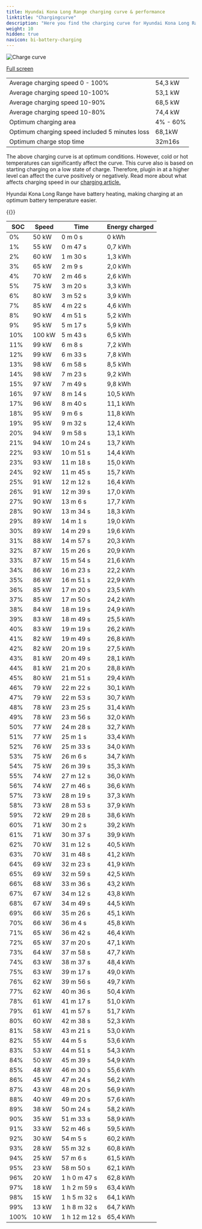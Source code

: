 ```yaml
---
title: Hyundai Kona Long Range charging curve & performance
linktitle: "Chargingcurve"
description: "Here you find the charging curve for Hyundai Kona Long Range. "
weight: 10
hidden: true
navicon: bi-battery-charging
---
```

<!-- markdownlint-disable MD033 -->
<img src="../chargingcurve.svg" alt="Charge curve" class="img-fluid">

[Full screen](../chargingcurve.svg)


<table class="table table-striped">
<tbody>
<tr>
<td>Average charging speed 0 - 100% </td><td>54,3 kW</td>
</tr>
<tr>
<td>Average charging speed 10-100%</td><td>53,1 kW</td>
</tr>
<tr>
<td>Average charging speed 10-90%</td><td>68,5 kW</td>
</tr>
<tr>
<td>Average charging speed 10-80%</td><td>74,4 kW</td>
</tr>
<tr>
<td>Optimum charging area</td><td>4% - 60%</td>
</tr>
<tr>
<td>Optimum charging speed included 5 minutes loss</td><td>68,1kW</td>
</tr>
<tr>
<td>Optimum charge stop time</td><td>32m16s</td>
</tr>
</tbody>
</table>


The above charging curve is at optimum conditions. However, cold or hot temperatures can significantly affect the curve. This curve also is based on starting charging on a low state of charge. Therefore, plugin in at a higher level can affect the curve positively or negatively. Read more about what affects charging speed in our [charging article.](../../../../../technology/battery/charging/) 


Hyundai Kona Long Range have battery heating, making charging at an optimum battery temperature easier. 


{{<evkxdisplayaddarticle />}}
<table class="table table-striped">
<thead>
<tr><th>SOC</th><th>Speed</th><th>Time</th><th>Energy charged</th></tr>
</thead>
<tbody>
<tr>
<td>0%</td><td>50 kW</td><td> 0 m 0 s </td><td>0 kWh </td>
</tr>
<tr>
<td>1%</td><td>55 kW</td><td> 0 m 47 s </td><td>0,7 kWh </td>
</tr>
<tr>
<td>2%</td><td>60 kW</td><td> 1 m 30 s </td><td>1,3 kWh </td>
</tr>
<tr>
<td>3%</td><td>65 kW</td><td> 2 m 9 s </td><td>2,0 kWh </td>
</tr>
<tr>
<td>4%</td><td>70 kW</td><td> 2 m 46 s </td><td>2,6 kWh </td>
</tr>
<tr>
<td>5%</td><td>75 kW</td><td> 3 m 20 s </td><td>3,3 kWh </td>
</tr>
<tr>
<td>6%</td><td>80 kW</td><td> 3 m 52 s </td><td>3,9 kWh </td>
</tr>
<tr>
<td>7%</td><td>85 kW</td><td> 4 m 22 s </td><td>4,6 kWh </td>
</tr>
<tr>
<td>8%</td><td>90 kW</td><td> 4 m 51 s </td><td>5,2 kWh </td>
</tr>
<tr>
<td>9%</td><td>95 kW</td><td> 5 m 17 s </td><td>5,9 kWh </td>
</tr>
<tr>
<td>10%</td><td>100 kW</td><td> 5 m 43 s </td><td>6,5 kWh </td>
</tr>
<tr>
<td>11%</td><td>99 kW</td><td> 6 m 8 s </td><td>7,2 kWh </td>
</tr>
<tr>
<td>12%</td><td>99 kW</td><td> 6 m 33 s </td><td>7,8 kWh </td>
</tr>
<tr>
<td>13%</td><td>98 kW</td><td> 6 m 58 s </td><td>8,5 kWh </td>
</tr>
<tr>
<td>14%</td><td>98 kW</td><td> 7 m 23 s </td><td>9,2 kWh </td>
</tr>
<tr>
<td>15%</td><td>97 kW</td><td> 7 m 49 s </td><td>9,8 kWh </td>
</tr>
<tr>
<td>16%</td><td>97 kW</td><td> 8 m 14 s </td><td>10,5 kWh </td>
</tr>
<tr>
<td>17%</td><td>96 kW</td><td> 8 m 40 s </td><td>11,1 kWh </td>
</tr>
<tr>
<td>18%</td><td>95 kW</td><td> 9 m 6 s </td><td>11,8 kWh </td>
</tr>
<tr>
<td>19%</td><td>95 kW</td><td> 9 m 32 s </td><td>12,4 kWh </td>
</tr>
<tr>
<td>20%</td><td>94 kW</td><td> 9 m 58 s </td><td>13,1 kWh </td>
</tr>
<tr>
<td>21%</td><td>94 kW</td><td> 10 m 24 s </td><td>13,7 kWh </td>
</tr>
<tr>
<td>22%</td><td>93 kW</td><td> 10 m 51 s </td><td>14,4 kWh </td>
</tr>
<tr>
<td>23%</td><td>93 kW</td><td> 11 m 18 s </td><td>15,0 kWh </td>
</tr>
<tr>
<td>24%</td><td>92 kW</td><td> 11 m 45 s </td><td>15,7 kWh </td>
</tr>
<tr>
<td>25%</td><td>91 kW</td><td> 12 m 12 s </td><td>16,4 kWh </td>
</tr>
<tr>
<td>26%</td><td>91 kW</td><td> 12 m 39 s </td><td>17,0 kWh </td>
</tr>
<tr>
<td>27%</td><td>90 kW</td><td> 13 m 6 s </td><td>17,7 kWh </td>
</tr>
<tr>
<td>28%</td><td>90 kW</td><td> 13 m 34 s </td><td>18,3 kWh </td>
</tr>
<tr>
<td>29%</td><td>89 kW</td><td> 14 m 1 s </td><td>19,0 kWh </td>
</tr>
<tr>
<td>30%</td><td>89 kW</td><td> 14 m 29 s </td><td>19,6 kWh </td>
</tr>
<tr>
<td>31%</td><td>88 kW</td><td> 14 m 57 s </td><td>20,3 kWh </td>
</tr>
<tr>
<td>32%</td><td>87 kW</td><td> 15 m 26 s </td><td>20,9 kWh </td>
</tr>
<tr>
<td>33%</td><td>87 kW</td><td> 15 m 54 s </td><td>21,6 kWh </td>
</tr>
<tr>
<td>34%</td><td>86 kW</td><td> 16 m 23 s </td><td>22,2 kWh </td>
</tr>
<tr>
<td>35%</td><td>86 kW</td><td> 16 m 51 s </td><td>22,9 kWh </td>
</tr>
<tr>
<td>36%</td><td>85 kW</td><td> 17 m 20 s </td><td>23,5 kWh </td>
</tr>
<tr>
<td>37%</td><td>85 kW</td><td> 17 m 50 s </td><td>24,2 kWh </td>
</tr>
<tr>
<td>38%</td><td>84 kW</td><td> 18 m 19 s </td><td>24,9 kWh </td>
</tr>
<tr>
<td>39%</td><td>83 kW</td><td> 18 m 49 s </td><td>25,5 kWh </td>
</tr>
<tr>
<td>40%</td><td>83 kW</td><td> 19 m 19 s </td><td>26,2 kWh </td>
</tr>
<tr>
<td>41%</td><td>82 kW</td><td> 19 m 49 s </td><td>26,8 kWh </td>
</tr>
<tr>
<td>42%</td><td>82 kW</td><td> 20 m 19 s </td><td>27,5 kWh </td>
</tr>
<tr>
<td>43%</td><td>81 kW</td><td> 20 m 49 s </td><td>28,1 kWh </td>
</tr>
<tr>
<td>44%</td><td>81 kW</td><td> 21 m 20 s </td><td>28,8 kWh </td>
</tr>
<tr>
<td>45%</td><td>80 kW</td><td> 21 m 51 s </td><td>29,4 kWh </td>
</tr>
<tr>
<td>46%</td><td>79 kW</td><td> 22 m 22 s </td><td>30,1 kWh </td>
</tr>
<tr>
<td>47%</td><td>79 kW</td><td> 22 m 53 s </td><td>30,7 kWh </td>
</tr>
<tr>
<td>48%</td><td>78 kW</td><td> 23 m 25 s </td><td>31,4 kWh </td>
</tr>
<tr>
<td>49%</td><td>78 kW</td><td> 23 m 56 s </td><td>32,0 kWh </td>
</tr>
<tr>
<td>50%</td><td>77 kW</td><td> 24 m 28 s </td><td>32,7 kWh </td>
</tr>
<tr>
<td>51%</td><td>77 kW</td><td> 25 m 1 s </td><td>33,4 kWh </td>
</tr>
<tr>
<td>52%</td><td>76 kW</td><td> 25 m 33 s </td><td>34,0 kWh </td>
</tr>
<tr>
<td>53%</td><td>75 kW</td><td> 26 m 6 s </td><td>34,7 kWh </td>
</tr>
<tr>
<td>54%</td><td>75 kW</td><td> 26 m 39 s </td><td>35,3 kWh </td>
</tr>
<tr>
<td>55%</td><td>74 kW</td><td> 27 m 12 s </td><td>36,0 kWh </td>
</tr>
<tr>
<td>56%</td><td>74 kW</td><td> 27 m 46 s </td><td>36,6 kWh </td>
</tr>
<tr>
<td>57%</td><td>73 kW</td><td> 28 m 19 s </td><td>37,3 kWh </td>
</tr>
<tr>
<td>58%</td><td>73 kW</td><td> 28 m 53 s </td><td>37,9 kWh </td>
</tr>
<tr>
<td>59%</td><td>72 kW</td><td> 29 m 28 s </td><td>38,6 kWh </td>
</tr>
<tr>
<td>60%</td><td>71 kW</td><td> 30 m 2 s </td><td>39,2 kWh </td>
</tr>
<tr>
<td>61%</td><td>71 kW</td><td> 30 m 37 s </td><td>39,9 kWh </td>
</tr>
<tr>
<td>62%</td><td>70 kW</td><td> 31 m 12 s </td><td>40,5 kWh </td>
</tr>
<tr>
<td>63%</td><td>70 kW</td><td> 31 m 48 s </td><td>41,2 kWh </td>
</tr>
<tr>
<td>64%</td><td>69 kW</td><td> 32 m 23 s </td><td>41,9 kWh </td>
</tr>
<tr>
<td>65%</td><td>69 kW</td><td> 32 m 59 s </td><td>42,5 kWh </td>
</tr>
<tr>
<td>66%</td><td>68 kW</td><td> 33 m 36 s </td><td>43,2 kWh </td>
</tr>
<tr>
<td>67%</td><td>67 kW</td><td> 34 m 12 s </td><td>43,8 kWh </td>
</tr>
<tr>
<td>68%</td><td>67 kW</td><td> 34 m 49 s </td><td>44,5 kWh </td>
</tr>
<tr>
<td>69%</td><td>66 kW</td><td> 35 m 26 s </td><td>45,1 kWh </td>
</tr>
<tr>
<td>70%</td><td>66 kW</td><td> 36 m 4 s </td><td>45,8 kWh </td>
</tr>
<tr>
<td>71%</td><td>65 kW</td><td> 36 m 42 s </td><td>46,4 kWh </td>
</tr>
<tr>
<td>72%</td><td>65 kW</td><td> 37 m 20 s </td><td>47,1 kWh </td>
</tr>
<tr>
<td>73%</td><td>64 kW</td><td> 37 m 58 s </td><td>47,7 kWh </td>
</tr>
<tr>
<td>74%</td><td>63 kW</td><td> 38 m 37 s </td><td>48,4 kWh </td>
</tr>
<tr>
<td>75%</td><td>63 kW</td><td> 39 m 17 s </td><td>49,0 kWh </td>
</tr>
<tr>
<td>76%</td><td>62 kW</td><td> 39 m 56 s </td><td>49,7 kWh </td>
</tr>
<tr>
<td>77%</td><td>62 kW</td><td> 40 m 36 s </td><td>50,4 kWh </td>
</tr>
<tr>
<td>78%</td><td>61 kW</td><td> 41 m 17 s </td><td>51,0 kWh </td>
</tr>
<tr>
<td>79%</td><td>61 kW</td><td> 41 m 57 s </td><td>51,7 kWh </td>
</tr>
<tr>
<td>80%</td><td>60 kW</td><td> 42 m 38 s </td><td>52,3 kWh </td>
</tr>
<tr>
<td>81%</td><td>58 kW</td><td> 43 m 21 s </td><td>53,0 kWh </td>
</tr>
<tr>
<td>82%</td><td>55 kW</td><td> 44 m 5 s </td><td>53,6 kWh </td>
</tr>
<tr>
<td>83%</td><td>53 kW</td><td> 44 m 51 s </td><td>54,3 kWh </td>
</tr>
<tr>
<td>84%</td><td>50 kW</td><td> 45 m 39 s </td><td>54,9 kWh </td>
</tr>
<tr>
<td>85%</td><td>48 kW</td><td> 46 m 30 s </td><td>55,6 kWh </td>
</tr>
<tr>
<td>86%</td><td>45 kW</td><td> 47 m 24 s </td><td>56,2 kWh </td>
</tr>
<tr>
<td>87%</td><td>43 kW</td><td> 48 m 20 s </td><td>56,9 kWh </td>
</tr>
<tr>
<td>88%</td><td>40 kW</td><td> 49 m 20 s </td><td>57,6 kWh </td>
</tr>
<tr>
<td>89%</td><td>38 kW</td><td> 50 m 24 s </td><td>58,2 kWh </td>
</tr>
<tr>
<td>90%</td><td>35 kW</td><td> 51 m 33 s </td><td>58,9 kWh </td>
</tr>
<tr>
<td>91%</td><td>33 kW</td><td> 52 m 46 s </td><td>59,5 kWh </td>
</tr>
<tr>
<td>92%</td><td>30 kW</td><td> 54 m 5 s </td><td>60,2 kWh </td>
</tr>
<tr>
<td>93%</td><td>28 kW</td><td> 55 m 32 s </td><td>60,8 kWh </td>
</tr>
<tr>
<td>94%</td><td>25 kW</td><td> 57 m 6 s </td><td>61,5 kWh </td>
</tr>
<tr>
<td>95%</td><td>23 kW</td><td> 58 m 50 s </td><td>62,1 kWh </td>
</tr>
<tr>
<td>96%</td><td>20 kW</td><td>1 h 0 m 47 s </td><td>62,8 kWh </td>
</tr>
<tr>
<td>97%</td><td>18 kW</td><td>1 h 2 m 59 s </td><td>63,4 kWh </td>
</tr>
<tr>
<td>98%</td><td>15 kW</td><td>1 h 5 m 32 s </td><td>64,1 kWh </td>
</tr>
<tr>
<td>99%</td><td>13 kW</td><td>1 h 8 m 32 s </td><td>64,7 kWh </td>
</tr>
<tr>
<td>100%</td><td>10 kW</td><td>1 h 12 m 12 s </td><td>65,4 kWh </td>
</tr>
</tbody>
</table>

